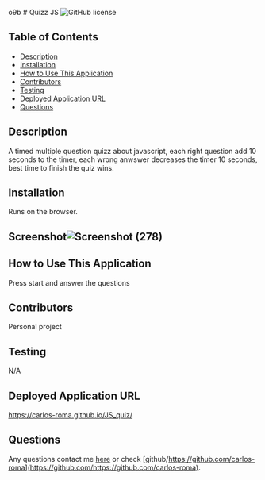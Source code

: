 o9b  # Quizz JS
  ![GitHub license](https://img.shields.io/badge/license-MIT-blue.svg)
  
  ## Table of Contents
  * [Description](#description)
  * [Installation](#installation)
  * [How to Use This Application](#How-to-use-this-application)
  * [Contributors](#contributors)
  * [Testing](#testing)
  * [Deployed Application URL](#Deployed-application-url)
  * [Questions](#questions)
  
  ## Description
  A timed multiple question quizz about javascript, each right question add 10 seconds to the timer, each wrong anwswer decreases the timer 10 seconds, best time to finish the quiz wins.
  
  ## Installation
  Runs on the browser.

  ## Screenshot![Screenshot (278)](https://github.com/carlos-roma/JS_quiz/assets/68045584/4055a031-326f-432a-b98b-c533742c867e)

  
  ## How to Use This Application
  Press start and answer the questions
  
  ## Contributors
  Personal project
  
  ## Testing
  N/A
  
  ## Deployed Application URL
  https://carlos-roma.github.io/JS_quiz/
  
  
  ## Questions
  Any questions contact me [here](mailto:adrianc.rm0@gmail.com) or check [github/https://github.com/carlos-roma](https://github.com/https://github.com/carlos-roma).
  
